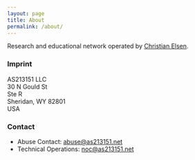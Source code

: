 ```yaml
---
layout: page
title: About
permalink: /about/
---
```


Research and educational network operated by [Christian Elsen](https://chris.elsen.xyz). 

### Imprint

AS213151 LLC<br>
30 N Gould St<br>
Ste R<br>
Sheridan, WY 82801<br>
USA

### Contact

- Abuse Contact: [abuse@as213151.net](mailto:abuse@as213151.net)
- Technical Operations: [noc@as213151.net](mailto:noc@as213151.net)
